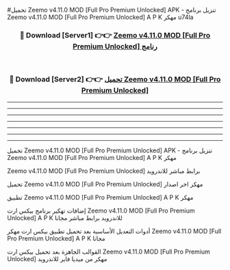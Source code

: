 #تحميل Zeemo v4.11.0 MOD [Full Pro Premium Unlocked]  APK - تنزيل برنامج Zeemo v4.11.0 MOD [Full Pro Premium Unlocked]  A P K مهكر u74la 



<div align="center">
<h3>🔴 Download [Server1] 👉👉 <a href="https://apkdownload10.web.app/?title=Zeemo v4.11.0 MOD [Full Pro Premium Unlocked] ">Zeemo v4.11.0 MOD [Full Pro Premium Unlocked]  رنامج</a></h3><br>

<h3>🔴 Download [Server2] 👉👉 <a href="https://apkdownload10.web.app/?title=Zeemo v4.11.0 MOD [Full Pro Premium Unlocked] ">تحميل Zeemo v4.11.0 MOD [Full Pro Premium Unlocked]  </a></h3>
</div>


----------------------------------------------------------

----------------------------------------------------------

----------------------------------------------------------

----------------------------------------------------------

----------------------------------------------------------

----------------------------------------------------------

----------------------------------------------------------

تحميل Zeemo v4.11.0 MOD [Full Pro Premium Unlocked]  APK - تنزيل برنامج Zeemo v4.11.0 MOD [Full Pro Premium Unlocked]  A P K مهكر

Zeemo v4.11.0 MOD [Full Pro Premium Unlocked]  برابط مباشر للاندرويد

تحميل Zeemo v4.11.0 MOD [Full Pro Premium Unlocked]  مهكر اخر اصدار

تطبيق Zeemo v4.11.0 MOD [Full Pro Premium Unlocked]  A P K مهكر

إضافات تهكير برنامج بيكس ارت Zeemo v4.11.0 MOD [Full Pro Premium Unlocked]  A P K للاندرويد برابط مباشر مجانا

أدوات التعديل الأساسية بعد تحميل تطبيق بيكس ارت مهكر Zeemo v4.11.0 MOD [Full Pro Premium Unlocked]  A P K مجانا

القوالب الجاهزة بعد تحميل بيكس ارت Zeemo v4.11.0 MOD [Full Pro Premium Unlocked]  مهكر من ميديا فاير للاندرويد


